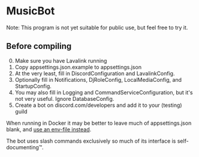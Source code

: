# MusicBot
Note: This program is not yet suitable for public use, but feel free to try it.

## Before compiling
0. Make sure you have Lavalink running
1. Copy appsettings.json.example to appsettings.json
2. At the very least, fill in DiscordConfiguration and LavalinkConfig.
3. Optionally fill in Notifications, DjRoleConfig, LocalMediaConfig, and StartupConfig.
4. You may also fill in Logging and CommandServiceConfiguration, but it's not very useful. Ignore DatabaseConfig.
5. Create a bot on discord.com/developers and add it to your (testing) guild

When running in Docker it may be better to leave much of appsettings.json blank, and [use an env-file instead](https://docs.microsoft.com/en-us/dotnet/core/extensions/configuration-providers#environment-variable-configuration-provider).

The bot uses slash commands exclusively so much of its interface is self-documenting™.